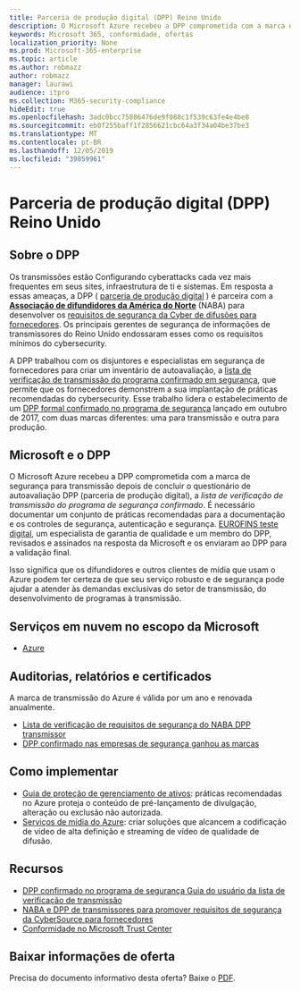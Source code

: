 ```yaml
---
title: Parceria de produção digital (DPP) Reino Unido
description: O Microsoft Azure recebeu a DPP comprometida com a marca de segurança para transmissão.
keywords: Microsoft 365, conformidade, ofertas
localization_priority: None
ms.prod: Microsoft-365-enterprise
ms.topic: article
ms.author: robmazz
author: robmazz
manager: laurawi
audience: itpro
ms.collection: M365-security-compliance
hideEdit: true
ms.openlocfilehash: 3adc0bcc75886476de9f088c1f539c63fe4e4be8
ms.sourcegitcommit: eb0f255baff1f2856621cbc64a3f34a04be37be3
ms.translationtype: MT
ms.contentlocale: pt-BR
ms.lasthandoff: 12/05/2019
ms.locfileid: "39859961"
---
```

# <a name="digital-production-partnership-dpp-united-kingdom"></a>Parceria de produção digital (DPP) Reino Unido

## <a name="about-the-dpp"></a>Sobre o DPP

Os transmissões estão Configurando cyberattacks cada vez mais frequentes em seus sites, infraestrutura de ti e sistemas. Em resposta a essas ameaças, a DPP ( [parceria de produção digital](https://www.thedpp.com/) ) é parceira com a [**Associação de difundidores da América do Norte**](https://nabanet.com/) (NABA) para desenvolver os [requisitos de segurança da Cyber de difusões para fornecedores](https://nabanet.com/wp-content/uploads/2017/08/NABA_DPP_CyberSecurity_Requirements_3.pdf). Os principais gerentes de segurança de informações de transmissores do Reino Unido endossaram esses como os requisitos mínimos do cybersecurity.  
  
A DPP trabalhou com os disjuntores e especialistas em segurança de fornecedores para criar um inventário de autoavaliação, a [lista de verificação de transmissão do programa confirmado em segurança](https://dpp-assets.s3.amazonaws.com/wp-content/uploads/2017/10/CTS_BroadcastChecklist.xlsx), que permite que os fornecedores demonstrem a sua implantação de práticas recomendadas do cybersecurity. Esse trabalho lidera o estabelecimento de um [DPP formal confirmado no programa de segurança](https://www.thedpp.com/tech/security/committed-to-security/) lançado em outubro de 2017, com duas marcas diferentes: uma para transmissão e outra para produção.

## <a name="microsoft-and-the-dpp"></a>Microsoft e o DPP

O Microsoft Azure recebeu a DPP comprometida com a marca de segurança para transmissão depois de concluir o questionário de autoavaliação DPP (parceria de produção digital), a *lista de verificação de transmissão do programa de segurança confirmado*. É necessário documentar um conjunto de práticas recomendadas para a documentação e os controles de segurança, autenticação e segurança. [EUROFINS teste digital](https://www.eurofins-digitaltesting.com/), um especialista de garantia de qualidade e um membro do DPP, revisados e assinados na resposta da Microsoft e os enviaram ao DPP para a validação final.  
  
Isso significa que os difundidores e outros clientes de mídia que usam o Azure podem ter certeza de que seu serviço robusto e de segurança pode ajudar a atender às demandas exclusivas do setor de transmissão, do desenvolvimento de programas à transmissão.

## <a name="microsoft-in-scope-cloud-services"></a>Serviços em nuvem no escopo da Microsoft

- [Azure](https://aka.ms/AzureCompliance)

## <a name="audits-reports-and-certificates"></a>Auditorias, relatórios e certificados

A marca de transmissão do Azure é válida por um ano e renovada anualmente.

- [Lista de verificação de requisitos de segurança do NABA DPP transmissor](https://aka.ms/Azure-CTS-Broadcast-Checklist)
- [DPP confirmado nas empresas de segurança ganhou as marcas](https://aka.ms/Azure-Asset-Mgmt)

## <a name="how-to-implement"></a>Como implementar

- [Guia de proteção de gerenciamento de ativos](https://aka.ms/Azure-Asset-Mgmt): práticas recomendadas no Azure proteja o conteúdo de pré-lançamento de divulgação, alteração ou exclusão não autorizada.
- [Serviços de mídia do Azure](https://docs.microsoft.com/azure/media-services/): criar soluções que alcancem a codificação de vídeo de alta definição e streaming de vídeo de qualidade de difusão.

## <a name="resources"></a>Recursos

- [DPP confirmado no programa de segurança Guia do usuário da lista de verificação de transmissão](https://dpp-assets.s3.amazonaws.com/wp-content/uploads/2017/10/CTS_BroadcastChecklistUserGuide.pdf)
- [NABA e DPP de transmissores para promover requisitos de segurança da CyberSource para fornecedores](https://nabanet.com/wp-content/uploads/2017/08/NABAcaster-Issue_26.pdf)
- [Conformidade no Microsoft Trust Center](https://www.microsoft.com/trust-center/compliance/compliance-overview)

## <a name="download-the-offering-backgrounder"></a>Baixar informações de oferta

Precisa do documento informativo desta oferta? Baixe o [PDF](https://download.microsoft.com/download/3/C/6/3C63143B-41BA-4ED7-A2A8-DDE6B0B04036/DPP-Compliance.pdf).
